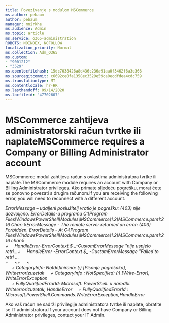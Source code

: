 ```yaml
---
title: Povezivanje s modulom MSCommerce
ms.author: pebaum
author: pebaum
manager: mnirkhe
ms.audience: Admin
ms.topic: article
ms.service: o365-administration
ROBOTS: NOINDEX, NOFOLLOW
localization_priority: Normal
ms.collection: Adm_O365
ms.custom:
- "9001212"
- "3529"
ms.openlocfilehash: 15dc7038426a8d436c236a91aa0f3462f6a3e366
ms.sourcegitcommit: c6692ce0fa1358ec3529e59ca0ecdfdea4cdc759
ms.translationtype: MT
ms.contentlocale: hr-HR
ms.lasthandoff: 09/14/2020
ms.locfileid: "47702607"
---
```

# <a name="mscommerce-requires-a-company-or-billing-administrator-account"></a><span data-ttu-id="74f09-102">MSCommerce zahtijeva administratorski račun tvrtke ili naplate</span><span class="sxs-lookup"><span data-stu-id="74f09-102">MSCommerce requires a Company or Billing Administrator account</span></span>

<span data-ttu-id="74f09-103">MSCommerce modul zahtijeva račun s ovlastima administratora tvrtke ili naplate.</span><span class="sxs-lookup"><span data-stu-id="74f09-103">The MSCommerce module requires an account with Company or Billing Administrator privileges.</span></span> <span data-ttu-id="74f09-104">Ako primate sljedeću pogrešku, morat ćete se ponovno povezati s drugim računom.</span><span class="sxs-lookup"><span data-stu-id="74f09-104">If you are receiving the following error, you will need to reconnect with a different account.</span></span>

<span data-ttu-id="74f09-105">*ErrorMessage – udaljeni poslužitelj vratio je pogrešku: (403) nije dozvoljeno. ErrorDetails-u programu C:\Program Files\WindowsPowerShell\Modules\MSCommerce\1.2\MSCommerce.psm1:216 Char: 5*</span><span class="sxs-lookup"><span data-stu-id="74f09-105">*ErrorMessage - The remote server returned an error: (403) Forbidden. ErrorDetails - At C:\Program Files\WindowsPowerShell\Modules\MSCommerce\1.2\MSCommerce.psm1:216 char:5*</span></span><br>
<span data-ttu-id="74f09-106">*+&nbsp;&nbsp;&nbsp;&nbsp;&nbsp;HandleError-ErrorContext $ _-CustomErrorMessage "nije uspjelo retri...*</span><span class="sxs-lookup"><span data-stu-id="74f09-106">*+&nbsp;&nbsp;&nbsp;&nbsp;&nbsp;HandleError -ErrorContext $_ -CustomErrorMessage "Failed to retri ...*</span></span><br>
<span data-ttu-id="74f09-107">\+&nbsp;&nbsp;&nbsp;&nbsp;&nbsp;~~~~~~~~~~~~~~~~~~~~~~~~~~~~~~~~~~~~~~~~~~~~~~~~~~~~~~~~~~~~~~~~~</span><span class="sxs-lookup"><span data-stu-id="74f09-107">\+&nbsp;&nbsp;&nbsp;&nbsp;&nbsp;~~~~~~~~~~~~~~~~~~~~~~~~~~~~~~~~~~~~~~~~~~~~~~~~~~~~~~~~~~~~~~~~~</span></span><br>
<span data-ttu-id="74f09-108">&nbsp;&nbsp;&nbsp;&nbsp;&nbsp;*+ CategoryInfo: Notdefinirana: (:) [Pisanje pogrešaka], Writeerrorizuzetak*</span><span class="sxs-lookup"><span data-stu-id="74f09-108">&nbsp;&nbsp;&nbsp;&nbsp;&nbsp;*+ CategoryInfo          : NotSpecified: (:) [Write-Error], WriteErrorException*</span></span><br>
<span data-ttu-id="74f09-109">&nbsp;&nbsp;&nbsp;&nbsp;&nbsp;*+ FullyQualifiedErrorId: Microsoft. PowerShell. u naredbi. Writeerrorizuzetak, HandleError*</span><span class="sxs-lookup"><span data-stu-id="74f09-109">&nbsp;&nbsp;&nbsp;&nbsp;&nbsp;*+ FullyQualifiedErrorId : Microsoft.PowerShell.Commands.WriteErrorException,HandleError*</span></span>

<span data-ttu-id="74f09-110">Ako vaš račun ne sadrži privilegije administratora tvrtke ili naplate, obratite se IT administratoru.</span><span class="sxs-lookup"><span data-stu-id="74f09-110">If your account does not have Company or Billing Administrator privileges, contact your IT Admin.</span></span>
